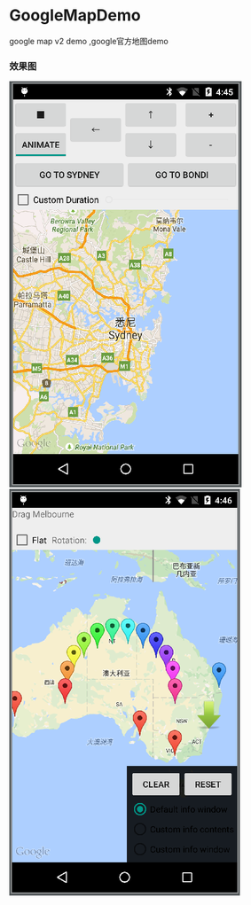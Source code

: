 # GoogleMapDemo
google map v2 demo  ,google官方地图demo 

### 效果图
![icon](https://github.com/wangjia55/GoogleMapDemo/blob/master/srceenshot/map1.png)</br>
![icon](https://github.com/wangjia55/GoogleMapDemo/blob/master/srceenshot/map2.png)</br>
